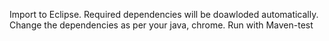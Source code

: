Import to Eclipse.
Required dependencies will be doawloded automatically.
Change the dependencies as per your java, chrome. 
Run with Maven-test
